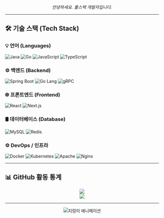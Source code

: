 
<p align="center">
  <em> 안녕하세요. 풀스택 개발자입니다.</em>
</p>

---

## 🛠️ 기술 스택 (Tech Stack)

### 💡 언어 (Languages)
![Java](https://img.shields.io/badge/Java-007396?style=flat&logo=java&logoColor=white)
![Go](https://img.shields.io/badge/Go-00ADD8?style=flat&logo=go&logoColor=white)
![JavaScript](https://img.shields.io/badge/JavaScript-F7DF1E?style=flat&logo=javascript&logoColor=black)
![TypeScript](https://img.shields.io/badge/TypeScript-3178C6?style=flat&logo=typescript&logoColor=white)

### ⚙️ 백엔드 (Backend)
![Spring Boot](https://img.shields.io/badge/Spring_Boot-6DB33F?style=flat&logo=spring-boot&logoColor=white)
![Go Lang](https://img.shields.io/badge/Go_Lang-00ADD8?style=flat&logo=go&logoColor=white)
![gRPC](https://img.shields.io/badge/gRPC-4285F4?style=flat&logo=grpc&logoColor=white)

### 🌐 프론트엔드 (Frontend)
![React](https://img.shields.io/badge/React-61DAFB?style=flat&logo=react&logoColor=black)
![Next.js](https://img.shields.io/badge/Next.js-000000?style=flat&logo=nextdotjs&logoColor=white)

### 🛢️ 데이터베이스 (Database)
![MySQL](https://img.shields.io/badge/MySQL-4479A1?style=flat&logo=mysql&logoColor=white)
![Redis](https://img.shields.io/badge/Redis-DC382D?style=flat&logo=redis&logoColor=white)

### ⚙️ DevOps / 인프라
![Docker](https://img.shields.io/badge/Docker-2496ED?style=flat&logo=docker&logoColor=white)
![Kubernetes](https://img.shields.io/badge/Kubernetes-326CE5?style=flat&logo=kubernetes&logoColor=white)
![Apache](https://img.shields.io/badge/Apache-CA2132?style=flat&logo=apache&logoColor=white)
![Nginx](https://img.shields.io/badge/Nginx-009639?style=flat&logo=nginx&logoColor=white)

---

## 📊 GitHub 활동 통계

<p align="center">
  <img src="https://github-readme-stats.vercel.app/api?username=daev681&show_icons=true&theme=radical" />
  <br>
  <img src="https://github-readme-stats.vercel.app/api/top-langs/?username=daev681&layout=compact&theme=radical" />
</p>

---

<p align="center">
  <img src="https://github.com/daev681/daev681/blob/output/github-contribution-grid-snake.svg" alt="지렁이 애니메이션" />
</p>
